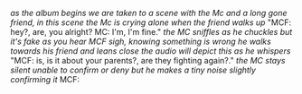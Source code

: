 *as the album begins we are taken to a scene with the Mc and a long gone friend, in this scene the Mc is crying alone when the friend walks up*
"MCF: hey?, are, you alright?
MC: I'm, I'm fine."
*the MC sniffles as he chuckles but it's fake as you hear MCF sigh, knowing something is wrong he walks towards his friend and leans close the audio will depict this as he whispers*
"MCF: is, is it about your parents?, are they fighting again?." 
*the MC stays silent unable to confirm or deny but he makes a tiny noise slightly confirming it*
MCF: